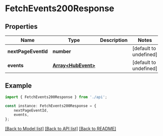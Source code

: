 # FetchEvents200Response


## Properties

Name | Type | Description | Notes
------------ | ------------- | ------------- | -------------
**nextPageEventId** | **number** |  | [default to undefined]
**events** | [**Array&lt;HubEvent&gt;**](HubEvent.md) |  | [default to undefined]

## Example

```typescript
import { FetchEvents200Response } from './api';

const instance: FetchEvents200Response = {
    nextPageEventId,
    events,
};
```

[[Back to Model list]](../README.md#documentation-for-models) [[Back to API list]](../README.md#documentation-for-api-endpoints) [[Back to README]](../README.md)
